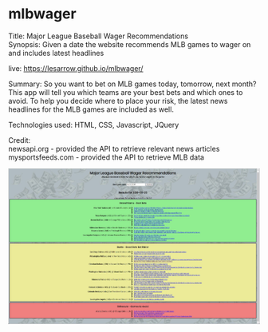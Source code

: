 # mlbwager
Title: Major League Baseball Wager Recommendations<br>
Synopsis: Given a date the website recommends MLB games to wager on and includes latest headlines

live: https://lesarrow.github.io/mlbwager/

Summary: So you want to bet on MLB games today, tomorrow, next month? This app will tell you which teams are your best bets and which ones to avoid. To help you decide where to place your risk, the latest news headlines for the MLB games are included as well.

Technologies used: HTML, CSS, Javascript, JQuery

Credit:<br>newsapi.org - provided the API to retrieve relevant news articles<br>mysportsfeeds.com - provided the API to retrieve MLB data

![screenshot](https://github.com/lesarrow/mlbwager/blob/master/screenshot_mlbwager.jpg)
